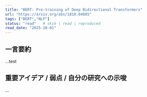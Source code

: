 ```yaml
---
title: "BERT: Pre-training of Deep Bidirectional Transformers"
url: "https://arxiv.org/abs/1810.04805"
tags: ["BERT","NLP"]
status: "read"   # skim | read | reproduced
read_date: "2025-10-01"
---
```


## 一言要約
…test

## 重要アイデア / 弱点 / 自分の研究への示唆
…

